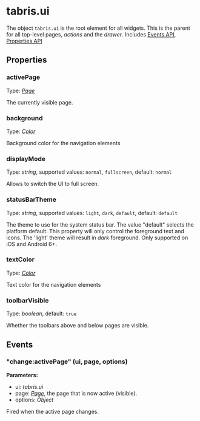 # tabris.ui
The object `tabris.ui` is the root element for all widgets. This is the parent for all top-level pages, *actions* and the *drawer*.
Includes [Events API](Events.md), [Properties API](Properties.md)

## Properties
### activePage
Type: *[Page](Page.md)*

The currently visible page.
### background
Type: *[Color](../types.md#color)*

Background color for the navigation elements
### displayMode
Type: *string*, supported values: `normal`, `fullscreen`, default: `normal`

Allows to switch the UI to full screen.
### statusBarTheme
Type: *string*, supported values: `light`, `dark`, `default`, default: `default`

The theme to use for the system status bar. The value "default" selects the platform default. This property will only control the foreground text and icons. The 'light' theme will result in *dark* foreground. Only supported on iOS and Android 6+.
### textColor
Type: *[Color](../types.md#color)*

Text color for the navigation elements
### toolbarVisible
Type: *boolean*, default: `true`

Whether the toolbars above and below pages are visible.

## Events
### "change:activePage" (ui, page, options)

**Parameters:** 

- ui: *tabris.ui*
- page: *[Page](Page.md)*, the page that is now active (visible).
- options: *Object*

Fired when the active page changes.

